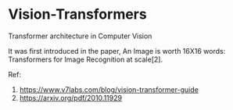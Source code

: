 # Vision-Transformers
Transformer architecture in Computer Vision

It was first introduced in the paper, An Image is worth 16X16 words: Transformers for Image Recognition at scale[2]. 


Ref:
1. https://www.v7labs.com/blog/vision-transformer-guide
2. https://arxiv.org/pdf/2010.11929
